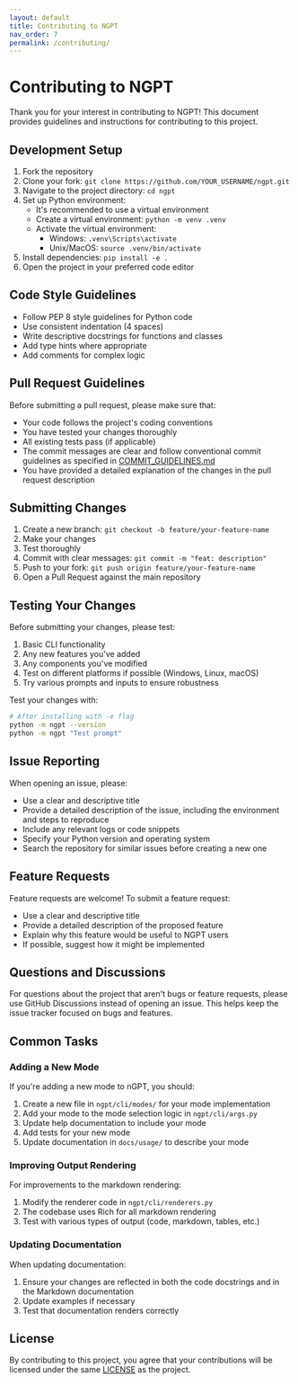 ```yaml
---
layout: default
title: Contributing to NGPT
nav_order: 7
permalink: /contributing/
---
```


# Contributing to NGPT

Thank you for your interest in contributing to NGPT! This document provides guidelines and instructions for contributing to this project.

## Development Setup

1. Fork the repository
2. Clone your fork: `git clone https://github.com/YOUR_USERNAME/ngpt.git`
3. Navigate to the project directory: `cd ngpt`
4. Set up Python environment:
   - It's recommended to use a virtual environment
   - Create a virtual environment: `python -m venv .venv`
   - Activate the virtual environment:
     - Windows: `.venv\Scripts\activate`
     - Unix/MacOS: `source .venv/bin/activate`
5. Install dependencies: `pip install -e .` 
6. Open the project in your preferred code editor

## Code Style Guidelines

- Follow PEP 8 style guidelines for Python code
- Use consistent indentation (4 spaces)
- Write descriptive docstrings for functions and classes
- Add type hints where appropriate
- Add comments for complex logic

## Pull Request Guidelines

Before submitting a pull request, please make sure that:
  
- Your code follows the project's coding conventions
- You have tested your changes thoroughly
- All existing tests pass (if applicable)
- The commit messages are clear and follow conventional commit guidelines as specified in [COMMIT_GUIDELINES.md](COMMIT_GUIDELINES.md)
- You have provided a detailed explanation of the changes in the pull request description

## Submitting Changes

1. Create a new branch: `git checkout -b feature/your-feature-name`
2. Make your changes
3. Test thoroughly
4. Commit with clear messages: `git commit -m "feat: description"`
5. Push to your fork: `git push origin feature/your-feature-name`
6. Open a Pull Request against the main repository

## Testing Your Changes

Before submitting your changes, please test:

1. Basic CLI functionality
2. Any new features you've added
3. Any components you've modified
4. Test on different platforms if possible (Windows, Linux, macOS)
5. Try various prompts and inputs to ensure robustness

Test your changes with:
```bash
# After installing with -e flag
python -m ngpt --version
python -m ngpt "Test prompt" 
```

## Issue Reporting

When opening an issue, please:

- Use a clear and descriptive title
- Provide a detailed description of the issue, including the environment and steps to reproduce
- Include any relevant logs or code snippets
- Specify your Python version and operating system
- Search the repository for similar issues before creating a new one

## Feature Requests

Feature requests are welcome! To submit a feature request:

- Use a clear and descriptive title
- Provide a detailed description of the proposed feature
- Explain why this feature would be useful to NGPT users
- If possible, suggest how it might be implemented

## Questions and Discussions

For questions about the project that aren't bugs or feature requests, please use GitHub Discussions instead of opening an issue. This helps keep the issue tracker focused on bugs and features.

## Common Tasks

### Adding a New Mode

If you're adding a new mode to nGPT, you should:

1. Create a new file in `ngpt/cli/modes/` for your mode implementation
2. Add your mode to the mode selection logic in `ngpt/cli/args.py`
3. Update help documentation to include your mode
4. Add tests for your new mode
5. Update documentation in `docs/usage/` to describe your mode

### Improving Output Rendering

For improvements to the markdown rendering:

1. Modify the renderer code in `ngpt/cli/renderers.py`
2. The codebase uses Rich for all markdown rendering
3. Test with various types of output (code, markdown, tables, etc.)

### Updating Documentation

When updating documentation:

1. Ensure your changes are reflected in both the code docstrings and in the Markdown documentation
2. Update examples if necessary
3. Test that documentation renders correctly

## License

By contributing to this project, you agree that your contributions will be licensed under the same [LICENSE](LICENSE) as the project.
